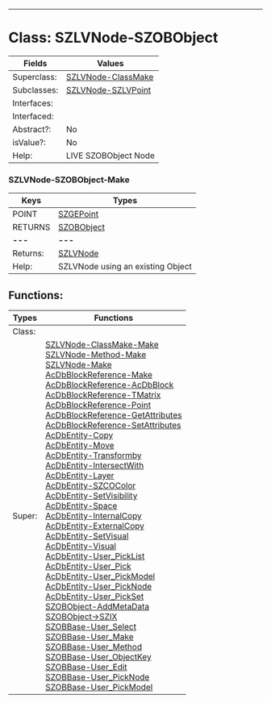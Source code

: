 ---------

# Class:	SZLVNode-SZOBObject

| Fields | Values |
| --------- | --------- |
| Superclass: | [SZLVNode-ClassMake](SZLVNode-ClassMake.html) |
| Subclasses: | [SZLVNode-SZLVPoint](SZLVNode-SZLVPoint.html) |
| Interfaces: |  |
| Interfaced: |  |
| Abstract?: | No |
| isValue?: | No |
| Help: | LIVE SZOBObject Node |

### SZLVNode-SZOBObject-Make

| Keys | Types |
| --------- | --------- |
| POINT | [SZGEPoint](SZGEPoint.html) |
| RETURNS | [SZOBObject](SZOBObject.html) |
| **---** | **---** |
| Returns: | [SZLVNode](SZLVNode.html) |
| Help: | SZLVNode using an existing Object |


## Functions:

| Types | Functions |
| --------- | --------- |
| Class: |  |
| Super: | [SZLVNode-ClassMake-Make](SZLVNode-ClassMake.html) <br> [SZLVNode-Method-Make](SZLVNode-Method.html) <br> [SZLVNode-Make](SZLVNode.html) <br> [AcDbBlockReference-Make](AcDbBlockReference.html) <br> [AcDbBlockReference-AcDbBlock](AcDbBlockReference.html) <br> [AcDbBlockReference-TMatrix](AcDbBlockReference.html) <br> [AcDbBlockReference-Point](AcDbBlockReference.html) <br> [AcDbBlockReference-GetAttributes](AcDbBlockReference.html) <br> [AcDbBlockReference-SetAttributes](AcDbBlockReference.html) <br> [AcDbEntity-Copy](AcDbEntity.html) <br> [AcDbEntity-Move](AcDbEntity.html) <br> [AcDbEntity-Transformby](AcDbEntity.html) <br> [AcDbEntity-IntersectWith](AcDbEntity.html) <br> [AcDbEntity-Layer](AcDbEntity.html) <br> [AcDbEntity-SZCOColor](AcDbEntity.html) <br> [AcDbEntity-SetVisibility](AcDbEntity.html) <br> [AcDbEntity-Space](AcDbEntity.html) <br> [AcDbEntity-InternalCopy](AcDbEntity.html) <br> [AcDbEntity-ExternalCopy](AcDbEntity.html) <br> [AcDbEntity-SetVisual](AcDbEntity.html) <br> [AcDbEntity-Visual](AcDbEntity.html) <br> [AcDbEntity-User_PickList](AcDbEntity.html) <br> [AcDbEntity-User_Pick](AcDbEntity.html) <br> [AcDbEntity-User_PickModel](AcDbEntity.html) <br> [AcDbEntity-User_PickNode](AcDbEntity.html) <br> [AcDbEntity-User_PickSet](AcDbEntity.html) <br> [SZOBObject-AddMetaData](SZOBObject.html) <br> [SZOBObject->SZIX](SZOBObject.html) <br> [SZOBBase-User_Select](SZOBBase.html) <br> [SZOBBase-User_Make](SZOBBase.html) <br> [SZOBBase-User_Method](SZOBBase.html) <br> [SZOBBase-User_ObjectKey](SZOBBase.html) <br> [SZOBBase-User_Edit](SZOBBase.html) <br> [SZOBBase-User_PickNode](SZOBBase.html) <br> [SZOBBase-User_PickModel](SZOBBase.html) |


